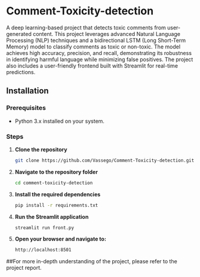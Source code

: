 # Comment-Toxicity-detection
A deep learning-based project that detects toxic comments from user-generated content. This project leverages advanced Natural Language Processing (NLP) techniques and a bidirectional LSTM (Long Short-Term Memory) model to classify comments as toxic or non-toxic. The model achieves high accuracy, precision, and recall, demonstrating its robustness in identifying harmful language while minimizing false positives. The project also includes a user-friendly frontend built with Streamlit for real-time predictions.

## Installation

### Prerequisites
- Python 3.x installed on your system.

### Steps

1. **Clone the repository**
    ```bash
    git clone https://github.com/Vassego/Comment-Toxicity-detection.git
    ```

2. **Navigate to the repository folder**
    ```bash
    cd comment-toxicity-detection
    ```

3. **Install the required dependencies**
    ```bash
    pip install -r requirements.txt
    ```

4. **Run the Streamlit application**
    ```bash
    streamlit run front.py
    ```

5. **Open your browser and navigate to:**
    ```bash
    http://localhost:8501
    ```
##For more in-depth understanding of the project, please refer to the project report.
    

